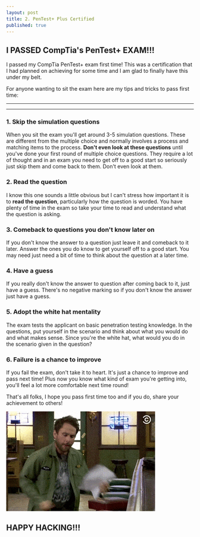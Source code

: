 ```yaml
---
layout: post
title: 2. PenTest+ Plus Certified
published: true
---
```

## I PASSED CompTia's PenTest+ EXAM!!!

I passed my CompTia PenTest+ exam first time! This was a certification that I had planned on achieving for some time and I am glad to finally have this under my belt.

For anyone wanting to sit the exam here are my tips and tricks to pass first time:

----
****

### 1. Skip the simulation questions
When you sit the exam you'll get around 3-5 simulation questions. These are different from the multiple choice and normally involves a process and matching items to the process. **Don't even look at these questions** until you've done your first round of multiple choice questions. They require a lot of thought and in an exam you need to get off to a good start so seriously just skip them and come back to them. Don't even look at them.

### 2. Read the question
I know this one sounds a little obvious but I can't stress how important it is to **read the question**, particularly how the question is worded. You have plenty of time in the exam so take your time to read and understand what the question is asking.

### 3. Comeback to questions you don't know later on
If you don't know the answer to a question just leave it and comeback to it later. Answer the ones you do know to get yourself off to a good start. You may need just need a bit of time to think about the question at a later time.

### 4. Have a guess
If you really don't know the answer to question after coming back to it, just have a guess. There's no negative marking so if you don't know the answer just have a guess.

### 5. Adopt the white hat mentality
The exam tests the applicant on basic penetration testing knowledge. In the questions, put yourself in the scenario and think about what you would do and what makes sense. Since you're the white hat, what would you do in the scenario given in the question?

### 6. Failure is a chance to improve
If you fail the exam, don't take it to heart. It's just a chance to improve and pass next time! Plus now you know what kind of exam you're getting into, you'll feel a lot more comfortable next time round!

That's all folks, I hope you pass first time too and if you do, share your achievement to others!

![celebrate](/images/pass_exam.gif)

## HAPPY HACKING!!!
